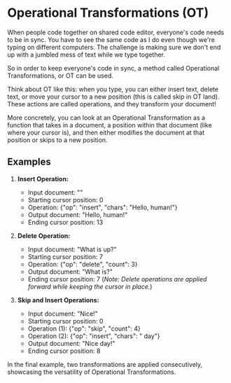 # Operational Transformations (OT)

When people code together on shared code editor, everyone's code needs to be in sync. You have to see the same code as I do even though we're typing on different computers. The challenge is making sure we don't end up with a jumbled mess of text while we type together.

So in order to keep everyone's code in sync, a method called Operational Transformations, or OT can be used.

Think about OT like this: when you type, you can either insert text, delete text, or move your cursor to a new position (this is called skip in OT land). These actions are called operations, and they transform your document!

More concretely, you can look at an Operational Transformation as a function that takes in a document, a position within that document (like where your cursor is), and then either modifies the document at that position or skips to a new position.

## Examples

1. **Insert Operation:**
   - Input document: ""
   - Starting cursor position: 0
   - Operation: {"op": "insert", "chars": "Hello, human!"}
   - Output document: "Hello, human!"
   - Ending cursor position: 13

2. **Delete Operation:**
   - Input document: "What is up?"
   - Starting cursor position: 7
   - Operation: {"op": "delete", "count": 3}
   - Output document: "What is?"
   - Ending cursor position: 7
   (*Note: Delete operations are applied forward while keeping the cursor in place.*)

3. **Skip and Insert Operations:**
   - Input document: "Nice!"
   - Starting cursor position: 0
   - Operation (1): {"op": "skip", "count": 4}
   - Operation (2): {"op": "insert", "chars": " day"}
   - Output document: "Nice day!"
   - Ending cursor position: 8

In the final example, two transformations are applied consecutively, showcasing the versatility of Operational Transformations.
